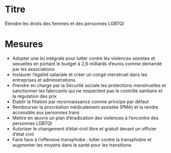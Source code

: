 # Titre

Étendre les droits des femmes et des personnes LGBTQI

# Mesures

* Adopter une loi intégrale pour lutter contre les violences sexistes et sexuelles en portant le budget à 2,6 milliards d’euros comme demandé par les associations
* Instaurer l’égalité salariale et créer un congé menstruel dans les entreprises et administrations
* Prendre en charge par la Sécurité sociale les protections menstruelles et sanctionner les fabricants qui ne respectent pas le contrôle sanitaire et la régulation des prix
* Établir la filiation par reconnaissance comme principe par défaut
* Rembourser la procréation médicalement assistée (PMA) et la rendre accessible aux personnes trans
* Mettre en œuvre un plan d’éradication des violences à l’encontre des personnes LGBTQI
* Autoriser le changement d’état-civil libre et gratuit devant un officier d’état civil
* Faire face à l’offensive transphobe : lutter contre la transphobie et augmenter les moyens dans la santé pour les transitions